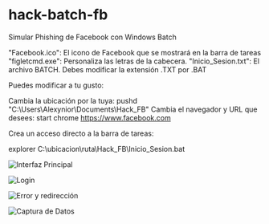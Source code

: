 # hack-batch-fb
Simular Phishing de Facebook con Windows Batch


"Facebook.ico": El icono de Facebook que se mostrará en la barra de tareas
"figletcmd.exe": Personaliza las letras de la cabecera.
"Inicio_Sesion.txt": El archivo BATCH. Debes modificar la extensión .TXT por .BAT

Puedes modificar a tu gusto:

Cambia la ubicación por la tuya: pushd "C:\Users\Alexynior\Documents\Hack_FB"
Cambia el navegador y URL que desees: start chrome https://www.facebook.com

Crea un acceso directo a la barra de tareas:

explorer C:\ubicacion\ruta\Hack_FB\Inicio_Sesion.bat

![Interfaz Principal](https://github.com/alexynior28/hack-batch-fb/blob/master/Imagenes/im01.PNG)

![Login](https://github.com/alexynior28/hack-batch-fb/blob/master/Imagenes/im02.PNG)

![Error y redirección](https://github.com/alexynior28/hack-batch-fb/blob/master/Imagenes/im03.PNG)

![Captura de Datos](https://github.com/alexynior28/hack-batch-fb/blob/master/Imagenes/im04.PNG)





